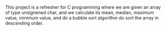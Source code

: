 This project is a refresher for C programming where we are given an array of type unsignened char, and we calculate its mean, median, maximum value, minimum value, and do a bubble sort algorithm do sort the array in descending order.

